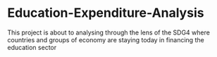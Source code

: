 # Education-Expenditure-Analysis
This project is about to analysing through the lens of the SDG4 where countries and groups of economy are staying today in financing the education sector

